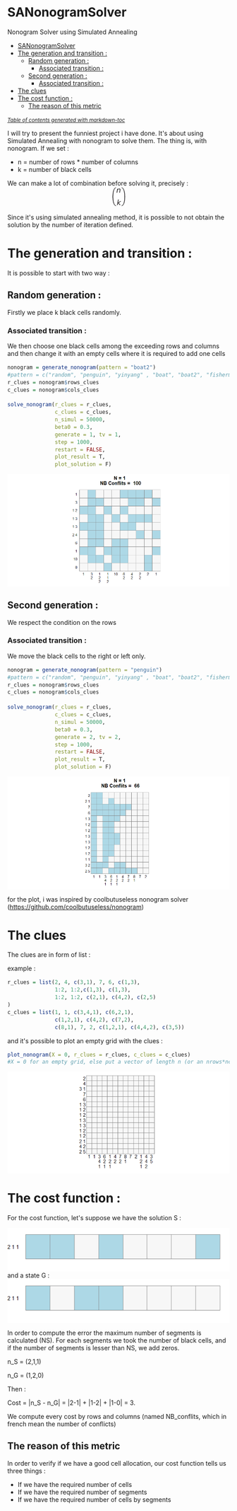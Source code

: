 # SANonogramSolver
Nonogram Solver using Simulated Annealing

- [SANonogramSolver](#sanonogramsolver)
- [The generation and transition :](#the-generation-and-transition--)
  * [Random generation :](#random-generation--)
    + [Associated transition :](#associated-transition--)
  * [Second generation :](#second-generation--)
    + [Associated transition :](#associated-transition---1)
- [The clues](#the-clues)
- [The cost function :](#the-cost-function--)
  * [The reason of this metric](#the-reason-of-this-metric)

<small><i><a href='http://ecotrust-canada.github.io/markdown-toc/'>Table of contents generated with markdown-toc</a></i></small>


I will try to present the funniest project i have done. It's about using Simulated Annealing with nonogram to solve them.
The thing is, with nonogram. If we set : 
- n = number of rows * number of columns
- k = number of black cells

We can make a lot of combination before solving it, precisely : <img src="https://raw.githubusercontent.com/ezulfica/SANonogramSolver/main/img/binom.png" style="display: block; margin: auto;" />

Since it's using simulated annealing method, it is possible to not obtain the solution by the number of iteration defined. 

# The generation and transition :

It is possible to start with two way : 

## Random generation : 
Firstly we place k black cells randomly. 

### Associated transition : 
We then choose one black cells among the exceeding rows and columns and then change it with an empty cells where it is required to add one cells

``` r
nonogram = generate_nonogram(pattern = "boat2")
#pattern = c("random", "penguin", "yinyang" , "boat", "boat2", "fisherman")
r_clues = nonogram$rows_clues
c_clues = nonogram$cols_clues

solve_nonogram(r_clues = r_clues, 
               c_clues = c_clues, 
               n_simul = 50000, 
               beta0 = 0.3, 
               generate = 1, tv = 1, 
               step = 1000, 
               restart = FALSE, 
               plot_result = T, 
               plot_solution = F)
```

<img src="https://raw.githubusercontent.com/ezulfica/SANonogramSolver/main/img/ezgif-7-254174d756.gif" style="display: block; margin: auto;" />

## Second generation : 
We respect the condition on the rows

### Associated transition :
We move the black cells to the right or left only. 

``` r
nonogram = generate_nonogram(pattern = "penguin")
#pattern = c("random", "penguin", "yinyang" , "boat", "boat2", "fisherman")
r_clues = nonogram$rows_clues
c_clues = nonogram$cols_clues

solve_nonogram(r_clues = r_clues, 
               c_clues = c_clues, 
               n_simul = 50000, 
               beta0 = 0.3, 
               generate = 2, tv = 2, 
               step = 1000, 
               restart = FALSE, 
               plot_result = T, 
               plot_solution = F)
```

<img src="https://raw.githubusercontent.com/ezulfica/SANonogramSolver/main/img/ezgif-7-b83879f7d8.gif" style="display: block; margin: auto;" />

for the plot, i was inspired by coolbutuseless nonogram solver (https://github.com/coolbutuseless/nonogram)

# The clues 

The clues are in form of list : 

example : 
``` r
r_clues = list(2, 4, c(3,1), 7, 6, c(1,3), 
               1:2, 1:2,c(1,3), c(1,3), 
               1:2, 1:2, c(2,1), c(4,2), c(2,5)
)
c_clues = list(1, 1, c(3,4,1), c(6,2,1),
               c(1,2,1), c(4,2), c(7,2),
               c(8,1), 7, 2, c(1,2,1), c(4,4,2), c(3,5))
```

and it's possible to plot an empty grid with the clues : 

``` r
plot_nonogram(X = 0, r_clues = r_clues, c_clues = c_clues) 
#X = 0 for an empty grid, else put a vector of length n (or an nrows*ncols matrix)
```
<img src="https://raw.githubusercontent.com/ezulfica/SANonogramSolver/main/img/emptyggrid.png" style="display: block; margin: auto;" />

# The cost function : 

For the cost function, let's suppose we have the solution S : 

<img src="https://raw.githubusercontent.com/ezulfica/SANonogramSolver/main/img/err1.png" style="display: block; margin: auto;" />
and a state G : 

<img src="https://raw.githubusercontent.com/ezulfica/SANonogramSolver/main/img/err2.png" style="display: block; margin: auto;" />

In order to compute the error the maximum number of segments is calculated (NS). 
For each segments we took the number of black cells, and if the number of segments is lesser than NS, we add zeros. 

n_S = (2,1,1)

n_G = (1,2,0)

Then : 

Cost = |n_S - n_G| = |2-1| + |1-2| + |1-0| = 3. 

We compute every cost by rows and columns (named NB_conflits, which in french mean the number of conflicts)

## The reason of this metric
In order to verify if we have a good cell allocation, our cost function tells us three things : 
- If we have the required number of cells
- If we have the required number of segments
- If we have the required number of cells by segments



